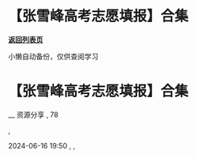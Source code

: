 # 【张雪峰高考志愿填报】合集

[**返回列表页**](/gzh/懒人手册)

小懒自动备份，仅供查阅学习

# 【张雪峰高考志愿填报】合集

__ 资源分享 , 78

,

2024-06-16 19:50 , ,

